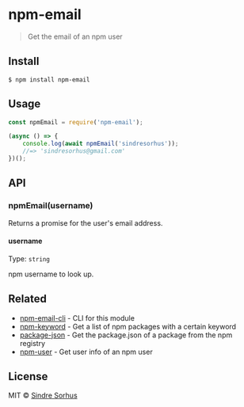 # npm-email

> Get the email of an npm user


## Install

```
$ npm install npm-email
```


## Usage

```js
const npmEmail = require('npm-email');

(async () => {
	console.log(await npmEmail('sindresorhus'));
	//=> 'sindresorhus@gmail.com'
})();
```


## API

### npmEmail(username)

Returns a promise for the user's email address.

#### username

Type: `string`

npm username to look up.


## Related

- [npm-email-cli](https://github.com/sindresorhus/npm-email-cli) - CLI for this module
- [npm-keyword](https://github.com/sindresorhus/npm-keyword) - Get a list of npm packages with a certain keyword
- [package-json](https://github.com/sindresorhus/package-json) - Get the package.json of a package from the npm registry
- [npm-user](https://github.com/sindresorhus/npm-user) - Get user info of an npm user


## License

MIT © [Sindre Sorhus](https://sindresorhus.com)
